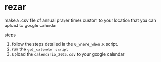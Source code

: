 rezar
=====

make a .csv file of annual prayer times custom to your location that you can upload to google calendar

steps:
1) follow the steps detailed in the `0_where_when.R` script.
2) run the `get_calendar script`
3) upload the `calendario_2015.csv` to your google calendar
